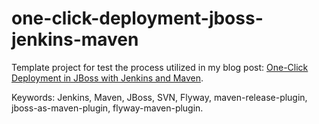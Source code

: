 # one-click-deployment-jboss-jenkins-maven
Template project for test the process utilized in my blog post: [One-Click Deployment in JBoss with Jenkins and Maven](http://marlonpatrick.info/en/2015/08/08/One-Click-Deployment-in-JBoss-with-Jenkins-and-Maven/).

Keywords: Jenkins, Maven, JBoss, SVN, Flyway, maven-release-plugin, jboss-as-maven-plugin, flyway-maven-plugin. 